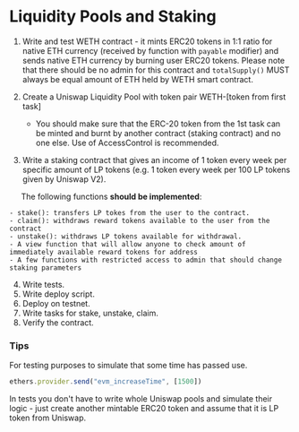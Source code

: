 # Liquidity Pools and Staking

1. Write and test WETH contract - it mints ERC20 tokens in 1:1 ratio for native ETH currency (received by function with `payable` modifier) and sends native ETH currency by burning user ERC20 tokens. Please note that there should be no admin for this contract and `totalSupply()` MUST always be equal amount of ETH held by WETH smart contract.
2. Create a Uniswap Liquidity Pool with token pair WETH-[token from first task]

    - You should make sure that the ERC-20 token from the 1st task can be minted and burnt by another contract (staking contract) and no one else. Use of AccessControl is recommended.
  
4. Write a staking contract that gives an income of 1 token every week per specific amount of LP tokens (e.g. 1 token every week per 100 LP tokens given by Uniswap V2). 

&ensp;&ensp;&ensp;The following functions **should be implemented**:  

    - stake(): transfers LP tokes from the user to the contract. 
    - claim(): withdraws reward tokens available to the user from the contract 
    - unstake(): withdraws LP tokens available for withdrawal.
    - A view function that will allow anyone to check amount of immediately available reward tokens for address 
    - A few functions with restricted access to admin that should change staking parameters


4. Write tests.
5. Write deploy script.
6. Deploy on testnet.
7. Write tasks for stake, unstake, claim. 
8. Verify the contract.

### Tips

For testing purposes to simulate that some time has passed use.

```jsx
ethers.provider.send("evm_increaseTime", [1500])
```
In tests you don't have to write whole Uniswap pools and simulate their logic - just create another mintable ERC20 token and assume that it is LP token from Uniswap.
